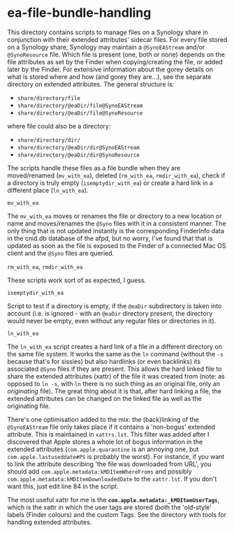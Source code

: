 # ea-file-bundle-handling

This directory contains scripts to manage files on a Synology share in conjunction with their extended attributes' sidecar files. For every file stored on a Synology share, Synology may maintain a `@SynoEAStream` and/or `@SynoResource` file. Which file is present (one, both or none) depends on the file attributes as set by the Finder when copying/creating the file, or added later by the Finder. For extensive information about the gorey details on what is stored where and how (and gorey they are...), see the separate directory on extended attributes. The general structure is:

- `share/directory/file`
- `share/directory/@eaDir/file@SynoEAStream`
- `share/directory/@eaDir/file@SynoResource`

where file could also be a directory:

- `share/directory/dir/`
- `share/directory/@eaDir/dir@SynoEAStream`
- `share/directory/@eaDir/dir@SynoResource`

The scripts handle these files as a file bundle when they are moved/renamed (`mv_with_ea`), deleted (`rm_with_ea`, `rmdir_with_ea`), check if a directory is truly empty (`isemptydir_with_ea`) or create a hard link in a different place (`ln_with_ea`).

`mv_with_ea`

The `mv_with_ea` moves or renames the file or directory to a new location or name and moves/renames the `@Syno` files with it in a consistent manner. The only thing that is not updated instantly is the corresponding FinderInfo data in the cnid.db database of the afpd, but no worry, I've found that that is updated as soon as the file is exposed to the Finder of a connected Mac OS client and the `@Syno` files are queried.

`rm_with_ea`, `rmdir_with_ea`

These scripts work sort of as expected, I guess.

`isemptydir_with_ea`

Script to test if a directory is empty, if the `@eaDir` subdirectory is taken into account (i.e. is ignored - with an `@eaDir` directory present, the directory would never be empty, even without any regular files or directories in it).

`ln_with_ea`

The `ln_with_ea` script creates a hard link of a file in a different directory on the same file system. It works the same as the `ln` command (without the `-s` because that's for sissies) but also hardlinks (or even backlinks) its associated `@Syno` files if they are present. This allows the hard linked file to share the extended attributes (xattr) of the file it was created from (note: as opposed to `ln -s`, with `ln` there is no such thing as an original file, only an _originating_ file). The great thing about it is that, after hard linking a file, the extended attributes can be changed on the linked file as well as the originating file.

There's one optimisation added to the mix: the (back)linking of the `@SynoEAStream` file only takes place if it contains a 'non-bogus' extended attribute. This is maintained in `xattrs.lst`. This filter was added after I discovered that Apple stores a whole lot of bogus information in the extended attributes (`com.apple.quarantine` is an annoying one, but `com.apple.lastuseddate#PS` is probably the worst). For instance, if you want to link the attribute describing 'the file was downloaded from URL', you should add `com.apple.metadata:kMDItemWhereFroms` and possibly `com.apple.metadata:kMDItemDownloadedDate` to the `xattr.lst`. If you don't want this, just edit line 84 in the script.

The most useful xattr for me is the **`com.apple.metadata:_kMDItemUserTags`**, which is the xattr in which the user tags are stored (both the 'old-style' labels (Finder colours) and the custom Tags. See the directory with tools for handling extended attributes.

